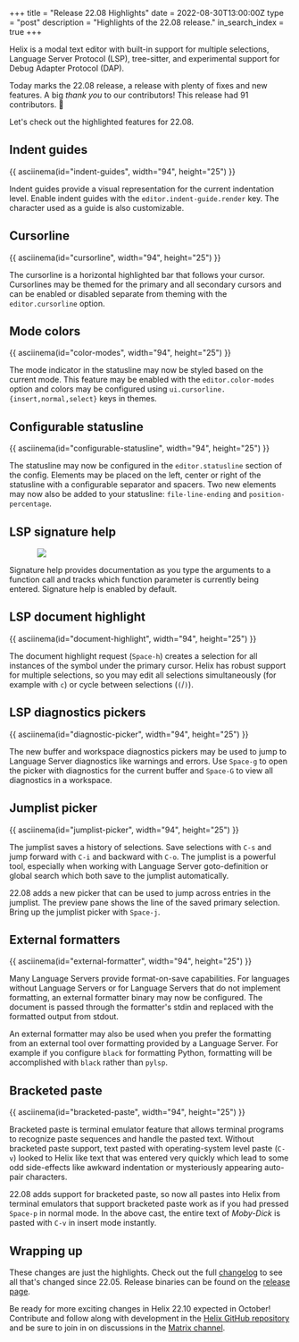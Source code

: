 +++
title = "Release 22.08 Highlights"
date = 2022-08-30T13:00:00Z
type = "post"
description = "Highlights of the 22.08 release."
in_search_index = true
+++

Helix is a modal text editor with built-in support for multiple selections,
Language Server Protocol (LSP), tree-sitter, and experimental support for Debug
Adapter Protocol (DAP).

Today marks the 22.08 release, a release with plenty of fixes and new features.
A big _thank you_ to our contributors! This release had 91 contributors. 🎉

Let's check out the highlighted features for 22.08.

## Indent guides

{{ asciinema(id="indent-guides", width="94", height="25") }}

Indent guides provide a visual representation for the current indentation
level. Enable indent guides with the `editor.indent-guide.render` key.
The character used as a guide is also customizable.

## Cursorline

{{ asciinema(id="cursorline", width="94", height="25") }}

The cursorline is a horizontal highlighted bar that follows your cursor.
Cursorlines may be themed for the primary and all secondary cursors and
can be enabled or disabled separate from theming with the `editor.cursorline`
option.

## Mode colors

{{ asciinema(id="color-modes", width="94", height="25") }}

The mode indicator in the statusline may now be styled based on the current
mode. This feature may be enabled with the `editor.color-modes` option and
colors may be configured using `ui.cursorline.{insert,normal,select}` keys
in themes.

## Configurable statusline

{{ asciinema(id="configurable-statusline", width="94", height="25") }}

The statusline may now be configured in the `editor.statusline` section
of the config. Elements may be placed on the left, center or right of
the statusline with a configurable separator and spacers. Two new elements
may now also be added to your statusline: `file-line-ending` and
`position-percentage`.

## LSP signature help

<img src="/signature-help.gif" style="max-width: 80%; display: block; margin-left: auto; margin-right: auto"/>

Signature help provides documentation as you type the arguments to a function
call and tracks which function parameter is currently being entered. Signature
help is enabled by default.

## LSP document highlight

{{ asciinema(id="document-highlight", width="94", height="25") }}

The document highlight request (`Space-h`) creates a selection for all
instances of the symbol under the primary cursor. Helix has robust support for
multiple selections, so you may edit all selections simultaneously (for
example with `c`) or cycle between selections (`(`/`)`).

## LSP diagnostics pickers

{{ asciinema(id="diagnostic-picker", width="94", height="25") }}

The new buffer and workspace diagnostics pickers may be used to jump to
Language Server diagnostics like warnings and errors. Use `Space-g` to
open the picker with diagnostics for the current buffer and `Space-G`
to view all diagnostics in a workspace.

## Jumplist picker

{{ asciinema(id="jumplist-picker", width="94", height="25") }}

The jumplist saves a history of selections. Save selections with `C-s` and jump
forward with `C-i` and backward with `C-o`. The jumplist is a powerful tool,
especially when working with Language Server goto-definition or global search
which both save to the jumplist automatically.

22.08 adds a new picker that can be used to jump across entries in the jumplist.
The preview pane shows the line of the saved primary selection. Bring up the
jumplist picker with `Space-j`.

## External formatters

{{ asciinema(id="external-formatter", width="94", height="25") }}

Many Language Servers provide format-on-save capabilities. For languages
without Language Servers or for Language Servers that do not implement
formatting, an external formatter binary may now be configured. The document
is passed through the formatter's stdin and replaced with the formatted output
from stdout.

An external formatter may also be used when you prefer the formatting from an
external tool over formatting provided by a Language Server. For example if you
configure `black` for formatting Python, formatting will be accomplished with
`black` rather than `pylsp`.

## Bracketed paste

{{ asciinema(id="bracketed-paste", width="94", height="25") }}

Bracketed paste is terminal emulator feature that allows terminal programs to
recognize paste sequences and handle the pasted text. Without bracketed paste
support, text pasted with operating-system level paste (`C-v`) looked to Helix
like text that was entered very quickly which lead to some odd side-effects
like awkward indentation or mysteriously appearing auto-pair characters.

22.08 adds support for bracketed paste, so now all pastes into Helix from
terminal emulators that support bracketed paste work as if you had pressed
`Space-p` in normal mode. In the above cast, the entire text of _Moby-Dick_
is pasted with `C-v` in insert mode instantly.

## Wrapping up

These changes are just the highlights. Check out the full [changelog] to see
all that's changed since 22.05. Release binaries can be found on the [release
page].

Be ready for more exciting changes in Helix 22.10 expected in October!
Contribute and follow along with development in the
[Helix GitHub repository][helix-git] and be sure to join in on discussions in
the [Matrix channel][matrix].

<script src="/asciinema-player.js"></script>
[changelog]: https://github.com/helix-editor/helix/blob/master/CHANGELOG.md#2208-2022-08-30
[helix-git]: https://github.com/helix-editor/helix/
[matrix]: https://matrix.to/#/#helix-community:matrix.org
[release page]: https://github.com/helix-editor/helix/releases/tag/22.08
